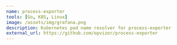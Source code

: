 ```yaml
---
name: process-exporter
tools: [Go, K8S, Linux]
image: /assets/img/grafana.png
description: Kubernetes pod name resolver for process-exporter
external_url: https://github.com/opvizor/process-exporter
---
```

